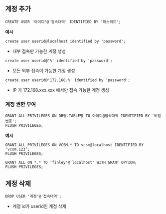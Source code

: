 ## 계정 추가

```mysql
CREATE USER '아이디'@'접속대역' IDENTIFIED BY '패스워드';
```

**예시**

```mysql
create user userid@localhost identified by 'password';
```

- 내부 접속만 가능한 계정 생성

```mysql
create user userid@'%' identified by 'password'; 
```

- 모든 외부 접속이 가능한 계정 생성 

```mysql
create user userid@'172.168.%' identified by 'password'; 
```

- IP 가 172.168.xxx.xxx 에서만 접속 가능한 계정 생성

### 계정 권한 부여

```mysql
GRANT ALL PRIVILEGES ON DB명.TABLE명 TO 아이디@접속대역 IDENTIFIED BY '비밀번호';
FLUSH PRIVILEGES;
```

**예시**

```mysql
GRANT ALL PRIVILEGES ON VCSM.* TO vcsm@localhost IDENTIFIED BY ‘vcsm.123’;
FLUSH PRIVILEGES;
```

```mysql
GRANT ALL ON *.* TO 'finley'@'localhost' WITH GRANT OPTION;
FLUSH PRIVILEGES;
```

## 계정 삭제

```mysql
DROP USER '계정'@'접속대역';
```

- 계정 id가 userid인 계정 삭제

